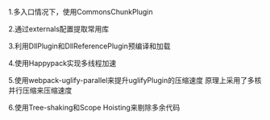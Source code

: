 
1.多入口情况下，使用CommonsChunkPlugin

2.通过externals配置提取常用库

3.利用DllPlugin和DllReferencePlugin预编译和加载

4.使用Happypack实现多线程加速

5.使用webpack-uglify-parallel来提升uglifyPlugin的压缩速度
原理上采用了多核并行压缩来压缩速度

6.使用Tree-shaking和Scope Hoisting来剔除多余代码